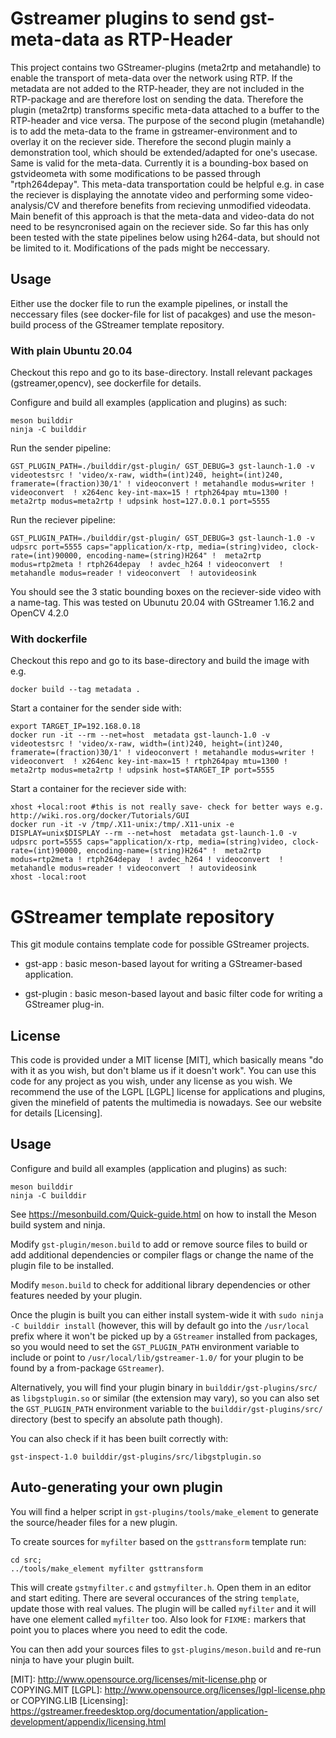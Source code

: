 # Gstreamer plugins to send gst-meta-data as RTP-Header

This project contains two GStreamer-plugins (meta2rtp and metahandle) to enable the transport of meta-data over the network using RTP. If the metadata are not added to the RTP-header, they are not included in the RTP-package and are therefore lost on sending the data. Therefore the plugin (meta2rtp) transforms specific meta-data attached to a buffer to the RTP-header and vice versa. The purpose of the second plugin (metahandle) is to add the meta-data to the frame in gstreamer-environment and to overlay it on the reciever side. Therefore the second plugin mainly a demonstration tool, which should be extended/adapted for one's usecase. Same is valid for the meta-data. Currently it is a bounding-box based on gstvideometa with some modifications to be passed through "rtph264depay".
This meta-data transportation could be helpful e.g. in case the reciever is displaying the annotate video and performing some video-analysis/CV and therefore benefits from recieving unmodified videodata. Main benefit of this approach is that the meta-data and video-data do not need to be resyncronised again on the reciever side.
So far this has only been tested with the state pipelines below using h264-data, but should not be limited to it. Modifications of the pads might be neccessary.

## Usage
Either use the docker file to run the example pipelines, or install the neccessary files (see docker-file for list of pacakges) and use the meson-build process of the GStreamer template repository.

### With plain Ubuntu 20.04
Checkout this repo and go to its base-directory. Install relevant packages (gstreamer,opencv), see dockerfile for details.
    
Configure and build all examples (application and plugins) as such:

    meson builddir
    ninja -C builddir
    
Run the sender pipeline:

    GST_PLUGIN_PATH=./builddir/gst-plugin/ GST_DEBUG=3 gst-launch-1.0 -v videotestsrc ! 'video/x-raw, width=(int)240, height=(int)240, framerate=(fraction)30/1' ! videoconvert ! metahandle modus=writer ! videoconvert  ! x264enc key-int-max=15 ! rtph264pay mtu=1300 ! meta2rtp modus=meta2rtp ! udpsink host=127.0.0.1 port=5555

Run the reciever pipeline:

    GST_PLUGIN_PATH=./builddir/gst-plugin/ GST_DEBUG=3 gst-launch-1.0 -v udpsrc port=5555 caps="application/x-rtp, media=(string)video, clock-rate=(int)90000, encoding-name=(string)H264" !  meta2rtp modus=rtp2meta ! rtph264depay  ! avdec_h264 ! videoconvert  ! metahandle modus=reader ! videoconvert  ! autovideosink

You should see the 3 static bounding boxes on the reciever-side video with a name-tag.
This was tested on Ubunutu 20.04 with GStreamer 1.16.2 and OpenCV 4.2.0

### With dockerfile
Checkout this repo and go to its base-directory and build the image with e.g. 

    docker build --tag metadata .
    
Start a container for the sender side with:

    export TARGET_IP=192.168.0.18
    docker run -it --rm --net=host  metadata gst-launch-1.0 -v videotestsrc ! 'video/x-raw, width=(int)240, height=(int)240, framerate=(fraction)30/1' ! videoconvert ! metahandle modus=writer ! videoconvert  ! x264enc key-int-max=15 ! rtph264pay mtu=1300 ! meta2rtp modus=meta2rtp ! udpsink host=$TARGET_IP port=5555

Start a container for the reciever side with:

    xhost +local:root #this is not really save- check for better ways e.g. http://wiki.ros.org/docker/Tutorials/GUI
    docker run -it -v /tmp/.X11-unix:/tmp/.X11-unix -e DISPLAY=unix$DISPLAY --rm --net=host  metadata gst-launch-1.0 -v udpsrc port=5555 caps="application/x-rtp, media=(string)video, clock-rate=(int)90000, encoding-name=(string)H264" !  meta2rtp modus=rtp2meta ! rtph264depay  ! avdec_h264 ! videoconvert  ! metahandle modus=reader ! videoconvert  ! autovideosink
    xhost -local:root

# GStreamer template repository

This git module contains template code for possible GStreamer projects.

* gst-app :
  basic meson-based layout for writing a GStreamer-based application.

* gst-plugin :
  basic meson-based layout and basic filter code for writing a GStreamer plug-in.

## License

This code is provided under a MIT license [MIT], which basically means "do
with it as you wish, but don't blame us if it doesn't work". You can use
this code for any project as you wish, under any license as you wish. We
recommend the use of the LGPL [LGPL] license for applications and plugins,
given the minefield of patents the multimedia is nowadays. See our website
for details [Licensing].

## Usage

Configure and build all examples (application and plugins) as such:

    meson builddir
    ninja -C builddir

See <https://mesonbuild.com/Quick-guide.html> on how to install the Meson
build system and ninja.

Modify `gst-plugin/meson.build` to add or remove source files to build or
add additional dependencies or compiler flags or change the name of the
plugin file to be installed.

Modify `meson.build` to check for additional library dependencies
or other features needed by your plugin.

Once the plugin is built you can either install system-wide it with `sudo ninja
-C builddir install` (however, this will by default go into the `/usr/local`
prefix where it won't be picked up by a `GStreamer` installed from packages, so
you would need to set the `GST_PLUGIN_PATH` environment variable to include or
point to `/usr/local/lib/gstreamer-1.0/` for your plugin to be found by a
from-package `GStreamer`).

Alternatively, you will find your plugin binary in `builddir/gst-plugins/src/`
as `libgstplugin.so` or similar (the extension may vary), so you can also set
the `GST_PLUGIN_PATH` environment variable to the `builddir/gst-plugins/src/`
directory (best to specify an absolute path though).

You can also check if it has been built correctly with:

    gst-inspect-1.0 builddir/gst-plugins/src/libgstplugin.so

## Auto-generating your own plugin

You will find a helper script in `gst-plugins/tools/make_element` to generate
the source/header files for a new plugin.

To create sources for `myfilter` based on the `gsttransform` template run:

``` shell
cd src;
../tools/make_element myfilter gsttransform
```

This will create `gstmyfilter.c` and `gstmyfilter.h`. Open them in an editor and
start editing. There are several occurances of the string `template`, update
those with real values. The plugin will be called `myfilter` and it will have
one element called `myfilter` too. Also look for `FIXME:` markers that point you
to places where you need to edit the code.

You can then add your sources files to `gst-plugins/meson.build` and re-run
ninja to have your plugin built.


[MIT]: http://www.opensource.org/licenses/mit-license.php or COPYING.MIT
[LGPL]: http://www.opensource.org/licenses/lgpl-license.php or COPYING.LIB
[Licensing]: https://gstreamer.freedesktop.org/documentation/application-development/appendix/licensing.html

